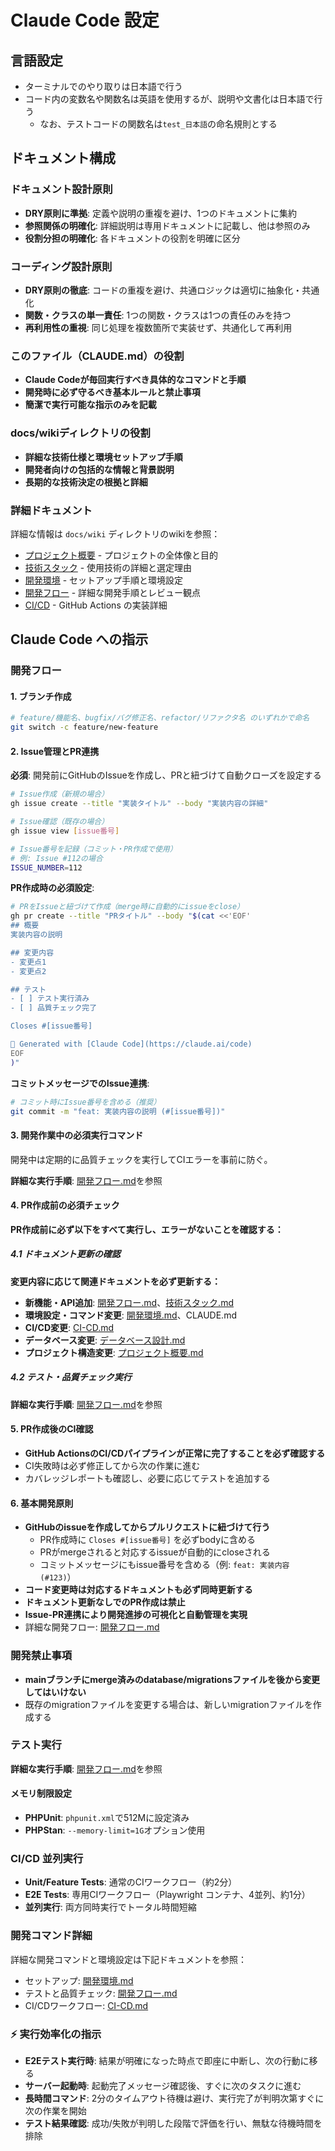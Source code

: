 # Claude Code 設定

## 言語設定
- ターミナルでのやり取りは日本語で行う
- コード内の変数名や関数名は英語を使用するが、説明や文書化は日本語で行う
    - なお、テストコードの関数名は`test_日本語`の命名規則とする

## ドキュメント構成

### ドキュメント設計原則
- **DRY原則に準拠**: 定義や説明の重複を避け、1つのドキュメントに集約
- **参照関係の明確化**: 詳細説明は専用ドキュメントに記載し、他は参照のみ
- **役割分担の明確化**: 各ドキュメントの役割を明確に区分

### コーディング設計原則
- **DRY原則の徹底**: コードの重複を避け、共通ロジックは適切に抽象化・共通化
- **関数・クラスの単一責任**: 1つの関数・クラスは1つの責任のみを持つ
- **再利用性の重視**: 同じ処理を複数箇所で実装せず、共通化して再利用

### このファイル（CLAUDE.md）の役割
- **Claude Codeが毎回実行すべき具体的なコマンドと手順**
- **開発時に必ず守るべき基本ルールと禁止事項**
- **簡潔で実行可能な指示のみを記載**

### docs/wikiディレクトリの役割
- **詳細な技術仕様と環境セットアップ手順**
- **開発者向けの包括的な情報と背景説明**
- **長期的な技術決定の根拠と詳細**

### 詳細ドキュメント
詳細な情報は `docs/wiki` ディレクトリのwikiを参照：
- [プロジェクト概要](docs/wiki/プロジェクト概要.md) - プロジェクトの全体像と目的
- [技術スタック](docs/wiki/技術スタック.md) - 使用技術の詳細と選定理由
- [開発環境](docs/wiki/開発環境.md) - セットアップ手順と環境設定
- [開発フロー](docs/wiki/開発フロー.md) - 詳細な開発手順とレビュー観点
- [CI/CD](docs/wiki/CI-CD.md) - GitHub Actions の実装詳細

## Claude Code への指示

### 開発フロー

#### 1. ブランチ作成
```bash
# feature/機能名、bugfix/バグ修正名、refactor/リファクタ名 のいずれかで命名
git switch -c feature/new-feature
```

#### 2. Issue管理とPR連携
**必須**: 開発前にGitHubのIssueを作成し、PRと紐づけて自動クローズを設定する

```bash
# Issue作成（新規の場合）
gh issue create --title "実装タイトル" --body "実装内容の詳細"

# Issue確認（既存の場合）
gh issue view [issue番号]

# Issue番号を記録（コミット・PR作成で使用）
# 例: Issue #112の場合
ISSUE_NUMBER=112
```

**PR作成時の必須設定**:
```bash
# PRをIssueと紐づけて作成（merge時に自動的にissueをclose）
gh pr create --title "PRタイトル" --body "$(cat <<'EOF'
## 概要
実装内容の説明

## 変更内容
- 変更点1
- 変更点2

## テスト
- [ ] テスト実行済み
- [ ] 品質チェック完了

Closes #[issue番号]

🤖 Generated with [Claude Code](https://claude.ai/code)
EOF
)"
```

**コミットメッセージでのIssue連携**:
```bash
# コミット時にIssue番号を含める（推奨）
git commit -m "feat: 実装内容の説明 (#[issue番号])"
```

#### 3. 開発作業中の必須実行コマンド
開発中は定期的に品質チェックを実行してCIエラーを事前に防ぐ。

**詳細な実行手順**: [開発フロー.md](docs/wiki/開発フロー.md)を参照

#### 4. PR作成前の必須チェック
**PR作成前に必ず以下をすべて実行し、エラーがないことを確認する：**

##### 4.1 ドキュメント更新の確認
**変更内容に応じて関連ドキュメントを必ず更新する：**
- **新機能・API追加**: [開発フロー.md](docs/wiki/開発フロー.md)、[技術スタック.md](docs/wiki/技術スタック.md)
- **環境設定・コマンド変更**: [開発環境.md](docs/wiki/開発環境.md)、CLAUDE.md
- **CI/CD変更**: [CI-CD.md](docs/wiki/CI-CD.md)
- **データベース変更**: [データベース設計.md](docs/wiki/データベース設計.md)
- **プロジェクト構造変更**: [プロジェクト概要.md](docs/wiki/プロジェクト概要.md)

##### 4.2 テスト・品質チェック実行
**詳細な実行手順**: [開発フロー.md](docs/wiki/開発フロー.md)を参照

#### 5. PR作成後のCI確認
- **GitHub ActionsのCI/CDパイプラインが正常に完了することを必ず確認する**
- CI失敗時は必ず修正してから次の作業に進む
- カバレッジレポートも確認し、必要に応じてテストを追加する

#### 6. 基本開発原則
- **GitHubのissueを作成してからプルリクエストに紐づけて行う**
  - PR作成時に `Closes #[issue番号]` を必ずbodyに含める
  - PRがmergeされると対応するissueが自動的にcloseされる
  - コミットメッセージにもissue番号を含める（例: `feat: 実装内容 (#123)`）
- **コード変更時は対応するドキュメントも必ず同時更新する**
- **ドキュメント更新なしでのPR作成は禁止**
- **Issue-PR連携により開発進捗の可視化と自動管理を実現**
- 詳細な開発フロー: [開発フロー.md](docs/wiki/開発フロー.md)

### 開発禁止事項
- **mainブランチにmerge済みのdatabase/migrationsファイルを後から変更してはいけない**
- 既存のmigrationファイルを変更する場合は、新しいmigrationファイルを作成する

### テスト実行
**詳細な実行手順**: [開発フロー.md](docs/wiki/開発フロー.md)を参照

#### メモリ制限設定
- **PHPUnit**: `phpunit.xml`で512Mに設定済み
- **PHPStan**: `--memory-limit=1G`オプション使用

### CI/CD 並列実行
- **Unit/Feature Tests**: 通常のCIワークフロー（約2分）
- **E2E Tests**: 専用CIワークフロー（Playwright コンテナ、4並列、約1分）
- **並列実行**: 両方同時実行でトータル時間短縮

### 開発コマンド詳細
詳細な開発コマンドと環境設定は下記ドキュメントを参照：
- セットアップ: [開発環境.md](docs/wiki/開発環境.md)
- テストと品質チェック: [開発フロー.md](docs/wiki/開発フロー.md)
- CI/CDワークフロー: [CI-CD.md](docs/wiki/CI-CD.md)

### ⚡ 実行効率化の指示
- **E2Eテスト実行時**: 結果が明確になった時点で即座に中断し、次の行動に移る
- **サーバー起動時**: 起動完了メッセージ確認後、すぐに次のタスクに進む
- **長時間コマンド**: 2分のタイムアウト待機は避け、実行完了が判明次第すぐに次の作業を開始
- **テスト結果確認**: 成功/失敗が判明した段階で評価を行い、無駄な待機時間を排除